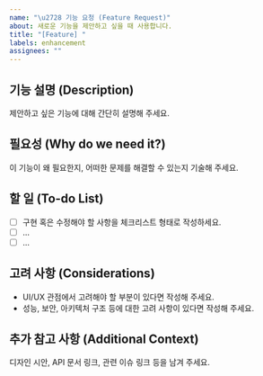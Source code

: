 ```yaml
---
name: "\u2728 기능 요청 (Feature Request)"
about: 새로운 기능을 제안하고 싶을 때 사용합니다.
title: "[Feature] "
labels: enhancement
assignees: ""
---
```


## 기능 설명 (Description)
제안하고 싶은 기능에 대해 간단히 설명해 주세요.

## 필요성 (Why do we need it?)
이 기능이 왜 필요한지, 어떠한 문제를 해결할 수 있는지 기술해 주세요.

## 할 일 (To-do List)
- [ ] 구현 혹은 수정해야 할 사항을 체크리스트 형태로 작성하세요.
- [ ] ...
- [ ] ...

## 고려 사항 (Considerations)
- UI/UX 관점에서 고려해야 할 부분이 있다면 작성해 주세요.
- 성능, 보안, 아키텍처 구조 등에 대한 고려 사항이 있다면 작성해 주세요.

## 추가 참고 사항 (Additional Context)
디자인 시안, API 문서 링크, 관련 이슈 링크 등을 남겨 주세요.